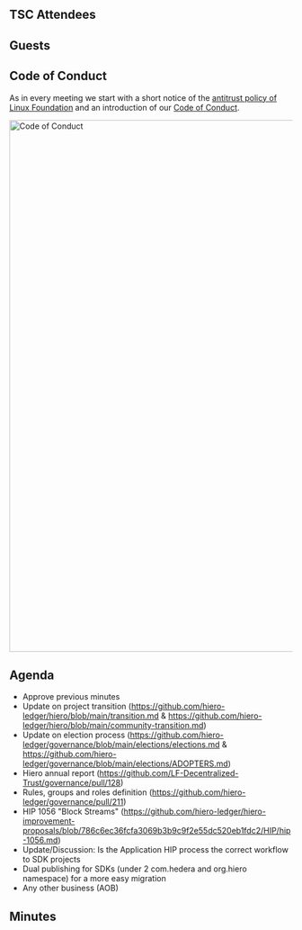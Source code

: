 ## TSC Attendees

## Guests

## Code of Conduct

As in every meeting we start with a short notice of the [antitrust policy of Linux Foundation](https://www.linuxfoundation.org/legal/antitrust-policy)
and an introduction of our [Code of Conduct](https://www.lfdecentralizedtrust.org/code-of-conduct).

<img width="945" alt="Code of Conduct" src="https://github.com/user-attachments/assets/3a187bc9-65ae-461e-bb46-7ce0db8e32cf">

## Agenda

- Approve previous minutes 
- Update on project transition (https://github.com/hiero-ledger/hiero/blob/main/transition.md & https://github.com/hiero-ledger/hiero/blob/main/community-transition.md)
- Update on election process (https://github.com/hiero-ledger/governance/blob/main/elections/elections.md & https://github.com/hiero-ledger/governance/blob/main/elections/ADOPTERS.md)
- Hiero annual report (https://github.com/LF-Decentralized-Trust/governance/pull/128)
- Rules, groups and roles definition (https://github.com/hiero-ledger/governance/pull/211)
- HIP 1056 "Block Streams" (https://github.com/hiero-ledger/hiero-improvement-proposals/blob/786c6ec36fcfa3069b3b9c9f2e55dc520eb1fdc2/HIP/hip-1056.md)
- Update/Discussion: Is the Application HIP process the correct workflow to SDK projects
- Dual publishing for SDKs (under 2 com.hedera and org.hiero namespace) for a more easy migration
- Any other business (AOB)

## Minutes
